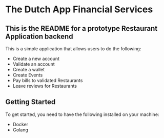 # The Dutch App Financial Services

## This is the README for a prototype Restaurant Application backend

This is a simple application that allows users to do the following:

- Create a new account
- Validate an account
- Create a wallet
- Create Events
- Pay bills to validated Restaurants
- Leave reviews for Restaurants

## Getting Started

To get started, you need to have the following installed on your machine:

- Docker
- Golang
